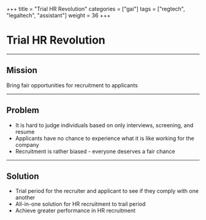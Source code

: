 +++
title = "Trial HR Revolution"
categories = ["gai"]
tags = ["regtech", "legaltech", "assistant"]
weight = 36
+++

# Trial HR Revolution

---

## Mission

Bring fair opportunities for recruitment to applicants

---

## Problem

- It is hard to judge individuals based on only interviews, screening, and resume
- Applicants have no chance to experience what it is like working for the company
- Recruitment is rather biased - everyone deserves a fair chance

---

## Solution

- Trial period for the recruiter and applicant to see if they comply with one another
- All-in-one solution for HR recruitment to trail period
- Achieve greater performance in HR recruitment
